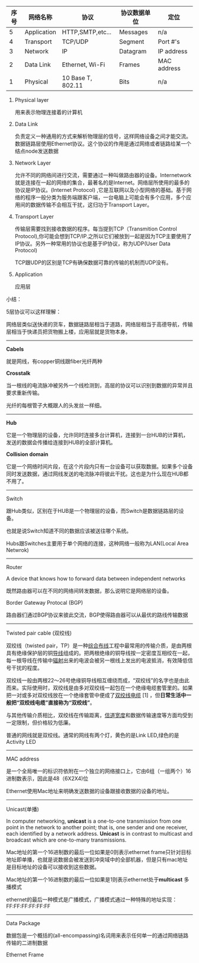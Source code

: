 | 序号 | 网络名称    | 协议              | 协议数据单位 | 定位        |
| ---- | ----------- | ----------------- | ------------ | ----------- |
| 5    | Application | HTTP,SMTP,etc...  | Messages     | n/a         |
| 4    | Transport   | TCP/UDP           | Segment      | Port #'s    |
| 3    | Network     | IP                | Datagram     | IP address  |
| 2    | Data Link   | Ethernet, Wi-Fi   | Frames       | MAC address |
| 1    | Physical    | 10 Base T, 802.11 | Bits         | n/a         |

1. Physical layer

   用来表示物理连接着的计算机

2. Data Link

   负责定义一种通用的方式来解析物理层的信号，这样网络设备之间才能交流。数据链路层使用Ethernet协议。这个协议的作用是通过网络或者链路给某一个结点node发送数据

3. Network Layer

   允许不同的网络间进行交流，需要通过一种叫做路由器的设备。Internetwork就是连接在一起的网络的集合，最著名的是Internet。网络层所使用的最多的协议是IP协议。(Internet Protocol) ,它是互联网以及小型网络的基础。基于网络的程序一般分类为服务端跟客户端，一台电脑上可能会有多个应用，多个应用间的数据传输不会相互干扰，这归功于Transport Layer。

4. Transport Layer

   传输层需要找到接收数据的程序。每当提到TCP（Transmition Control Protocol),你可能会想到TCP/IP.之所以它们被放到一起是因为TCP主要使用了IP协议。另外一种常用的协议也是基于IP协议，称为UDP(User Data Protocol)

   TCP跟UDP的区别是TCP有确保数据可靠的传输的机制而UDP没有。

5. Application

   应用层

小结：

5层协议可以这样理解：

网络层类似送快递的货车，数据链路层相当于道路，网络层相当于高德导航，传输层相当于快递员把货物搬上楼，应用层就是货物本身。



------

**Cabels**

就是网线，有copper铜线跟fiber光纤两种

**Crosstalk**

当一根线的电流脉冲被另外一个线检测到，高层的协议可以识别到数据的异常并且要求重新传输。

光纤的每根管子大概跟人的头发丝一样细。

------

**Hub**

它是一个物理层的设备，允许同时连接多台计算机，连接到一台HUB的计算机，发送的数据会传播给连接到HUB的全部计算机。

**Collision domain**

它是一个网络时间片段，在这个片段内只有一台设备可以获取数据。如果多个设备同时发送数据，通过网线发送的电流脉冲将彼此干扰。这也是为什么现在HUB都不用了。

------

Switch

跟Hub类似，区别在于HUB是一个物理层的设备，而Switch是数据链路层的设备。

也就是说Switch知道不同的数据应该被送往哪个系统。

Hubs跟Switches主要用于单个网络的连接，这种网络一般称为LAN(Local Area Netwrok)

------

Router

A device that knows how to forward data between independent networks

既然路由器可以在不同的网络间转发数据，那么说明它是网络层的设备。

Border Gateway Protocal (BGP)

路由器们通过BGP协议来彼此交流，BGP使得路由器可以从最优的路线传输数据

------

Twisted pair cable (双绞线)

双绞线（twisted pair，TP）是一种[综合布线](https://baike.baidu.com/item/综合布线/4282)工程中最常用的传输介质，是由两根具有绝缘保护层的铜[导线](https://baike.baidu.com/item/导线/1413914)组成的。把两根绝缘的铜导线按一定密度互相绞在一起，每一根导线在传输中[辐射](https://baike.baidu.com/item/辐射/5676)出来的电波会被另一根线上发出的电波抵消，有效降低信号干扰的程度。

双绞线一般由两根22～26号绝缘铜导线相互缠绕而成，“双绞线”的名字也是由此而来。实际使用时，双绞线是由多对双绞线一起包在一个绝缘电缆套管里的。如果把一对或多对双绞线放在一个绝缘套管中便成了[双绞线电缆](https://baike.baidu.com/item/双绞线电缆/3393109) [1] ，但**日常生活中一般把“双绞线电缆”直接称为“双绞线”**。

与其他传输介质相比，双绞线在传输距离，[信道宽度](https://baike.baidu.com/item/信道宽度/1208670)和数据传输速度等方面均受到一定限制，但价格较为低廉。

普通的网线就是双绞线。通常的网线有两个灯，黄色的是Link LED,绿色的是Activity LED

------

MAC address

是一个全局唯一的标识符依附在一个独立的网络接口上，它由6组（一组两个）16进制数表示，因此是48（6X2X4)位

Ethernet使用Mac地址来明确发送数据的设备跟接收数据的设备的地址。

------

Unicast(单播)

In computer networking, **unicast** is a one-to-one transmission from one point in the network to another  point; that is, one sender and one receiver, each identified by a  network address. **Unicast** is in contrast to multicast and broadcast which are one-to-many transmissions.

Mac地址的第一个16进制数的最后一位如果是0则表示ethernet frame只针对目标地址即单播，也就是说数据会被发送到冲突域中的全部机器，但是只有mac地址是目标地址的设备可以接收到这些数据。

Mac地址的第一个16进制数的最后一位如果是1则表示ethernet处于**multicast** 多播模式

ethernet的最后一种模式是广播模式，广播模式通过一种特殊的地址实现： FF:FF:FF:FF:FF:FF

------

Data Package

数据包是一个概括的(all-encompassing)名词用来表示任何单一的通过网络链路传输的二进制数据

Ethernet Frame

